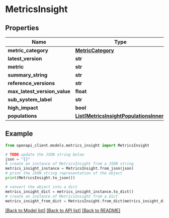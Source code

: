 # MetricsInsight


## Properties

Name | Type | Description | Notes
------------ | ------------- | ------------- | -------------
**metric_category** | [**MetricCategory**](MetricCategory.md) |  | [optional] 
**latest_version** | **str** |  | [optional] 
**metric** | **str** |  | [optional] 
**summary_string** | **str** |  | [optional] 
**reference_versions** | **str** |  | [optional] 
**max_latest_version_value** | **float** |  | [optional] 
**sub_system_label** | **str** |  | [optional] 
**high_impact** | **bool** |  | [optional] 
**populations** | [**List[MetricsInsightPopulationsInner]**](MetricsInsightPopulationsInner.md) |  | [optional] 

## Example

```python
from openapi_client.models.metrics_insight import MetricsInsight

# TODO update the JSON string below
json = "{}"
# create an instance of MetricsInsight from a JSON string
metrics_insight_instance = MetricsInsight.from_json(json)
# print the JSON string representation of the object
print(MetricsInsight.to_json())

# convert the object into a dict
metrics_insight_dict = metrics_insight_instance.to_dict()
# create an instance of MetricsInsight from a dict
metrics_insight_from_dict = MetricsInsight.from_dict(metrics_insight_dict)
```
[[Back to Model list]](../README.md#documentation-for-models) [[Back to API list]](../README.md#documentation-for-api-endpoints) [[Back to README]](../README.md)


